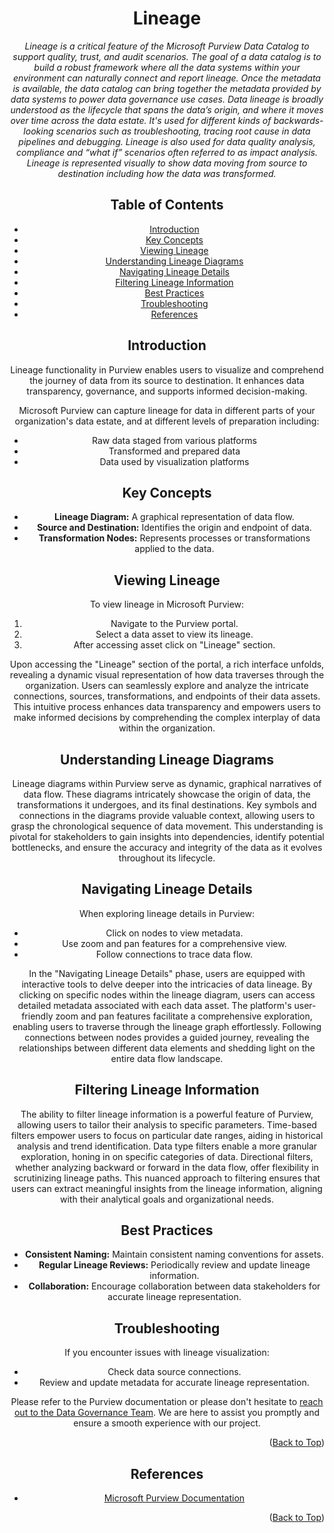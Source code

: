 <!-- Improved compatibility of Back to Top link -->
<a name="Lineage-top"></a>

<!-- Concept TITLE AND OVERVIEW -->

<center>

# Lineage

*Lineage is a critical feature of the Microsoft Purview Data Catalog to support quality, trust, and audit scenarios. The goal of a data catalog is to build a robust framework where all the data systems within your environment can naturally connect and report lineage. Once the metadata is available, the data catalog can bring together the metadata provided by data systems to power data governance use cases. Data lineage is broadly understood as the lifecycle that spans the data’s origin, and where it moves over time across the data estate. It's used for different kinds of backwards-looking scenarios such as troubleshooting, tracing root cause in data pipelines and debugging. Lineage is also used for data quality analysis, compliance and “what if” scenarios often referred to as impact analysis. Lineage is represented visually to show data moving from source to destination including how the data was transformed.*


## Table of Contents

- [Introduction](#introduction)
- [Key Concepts](#key-concepts)
- [Viewing Lineage](#viewing-lineage)
- [Understanding Lineage Diagrams](#understanding-lineage-diagrams)
- [Navigating Lineage Details](#navigating-lineage-details)
- [Filtering Lineage Information](#filtering-lineage-information)
- [Best Practices](#best-practices)
- [Troubleshooting](#troubleshooting)
- [References](#references)

## Introduction

Lineage functionality in Purview enables users to visualize and comprehend the journey of data from its source to destination. It enhances data transparency, governance, and supports informed decision-making.

Microsoft Purview can capture lineage for data in different parts of your organization's data estate, and at different levels of preparation including:

- Raw data staged from various platforms
- Transformed and prepared data
- Data used by visualization platforms

## Key Concepts

- **Lineage Diagram:** A graphical representation of data flow.
- **Source and Destination:** Identifies the origin and endpoint of data.
- **Transformation Nodes:** Represents processes or transformations applied to the data.

## Viewing Lineage

To view lineage in Microsoft Purview:

1. Navigate to the Purview portal.
2. Select a data asset to view its lineage.
3. After accessing asset click on "Lineage" section.

Upon accessing the "Lineage" section of the portal, a rich interface unfolds, revealing a dynamic visual representation of how data traverses through the organization. Users can seamlessly explore and analyze the intricate connections, sources, transformations, and endpoints of their data assets. This intuitive process enhances data transparency and empowers users to make informed decisions by comprehending the complex interplay of data within the organization.

## Understanding Lineage Diagrams

Lineage diagrams within Purview serve as dynamic, graphical narratives of data flow. These diagrams intricately showcase the origin of data, the transformations it undergoes, and its final destinations. Key symbols and connections in the diagrams provide valuable context, allowing users to grasp the chronological sequence of data movement. This understanding is pivotal for stakeholders to gain insights into dependencies, identify potential bottlenecks, and ensure the accuracy and integrity of the data as it evolves throughout its lifecycle.

## Navigating Lineage Details

When exploring lineage details in Purview:

- Click on nodes to view metadata.
- Use zoom and pan features for a comprehensive view.
- Follow connections to trace data flow.

In the "Navigating Lineage Details" phase, users are equipped with interactive tools to delve deeper into the intricacies of data lineage. By clicking on specific nodes within the lineage diagram, users can access detailed metadata associated with each data asset. The platform's user-friendly zoom and pan features facilitate a comprehensive exploration, enabling users to traverse through the lineage graph effortlessly. Following connections between nodes provides a guided journey, revealing the relationships between different data elements and shedding light on the entire data flow landscape.

## Filtering Lineage Information

The ability to filter lineage information is a powerful feature of Purview, allowing users to tailor their analysis to specific parameters. Time-based filters empower users to focus on particular date ranges, aiding in historical analysis and trend identification. Data type filters enable a more granular exploration, honing in on specific categories of data. Directional filters, whether analyzing backward or forward in the data flow, offer flexibility in scrutinizing lineage paths. This nuanced approach to filtering ensures that users can extract meaningful insights from the lineage information, aligning with their analytical goals and organizational needs.

## Best Practices

- **Consistent Naming:** Maintain consistent naming conventions for assets.
- **Regular Lineage Reviews:** Periodically review and update lineage information.
- **Collaboration:** Encourage collaboration between data stakeholders for accurate lineage representation.

## Troubleshooting

If you encounter issues with lineage visualization:

- Check data source connections.
- Review and update metadata for accurate lineage representation.

Please refer to the Purview documentation or please don't hesitate to [reach out to the Data Governance Team](mailto:data_governance_team@hanes.com). We are here to assist you promptly and ensure a smooth experience with our project.

<p align="right">(<a href="#Lineage-top">Back to Top</a>)</p>

## References

- [Microsoft Purview Documentation](https://docs.microsoft.com/en-us/azure/purview/)

<p align="right">(<a href="#Lineage-top">Back to Top</a>)</p>